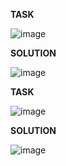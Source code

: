 **TASK**

![image](https://github.com/Ireal-ai/SQLAcademyTaskSolution/assets/82309024/e02f5efb-0f06-4326-b070-12792e75b9a3)

**SOLUTION**

![image](https://github.com/Ireal-ai/SQLAcademyTaskSolution/assets/82309024/7ac080f9-99fe-470b-936f-55ef24ea60cd)

**TASK**

![image](https://github.com/Ireal-ai/SQLAcademyTaskSolution/assets/82309024/31b6e74b-ef15-40e1-8d63-8dda51a6eecf)

**SOLUTION**

![image](https://github.com/Ireal-ai/SQLAcademyTaskSolution/assets/82309024/1c1d50b3-7121-4069-82ad-5ea98185dc93)

